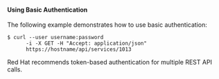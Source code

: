 #### Using Basic Authentication

The following example demonstrates how to use basic authentication:

    $ curl --user username:password
          -i -X GET -H "Accept: application/json"
          https://hostname/api/services/1013

Red Hat recommends token-based authentication for multiple REST API
calls.
